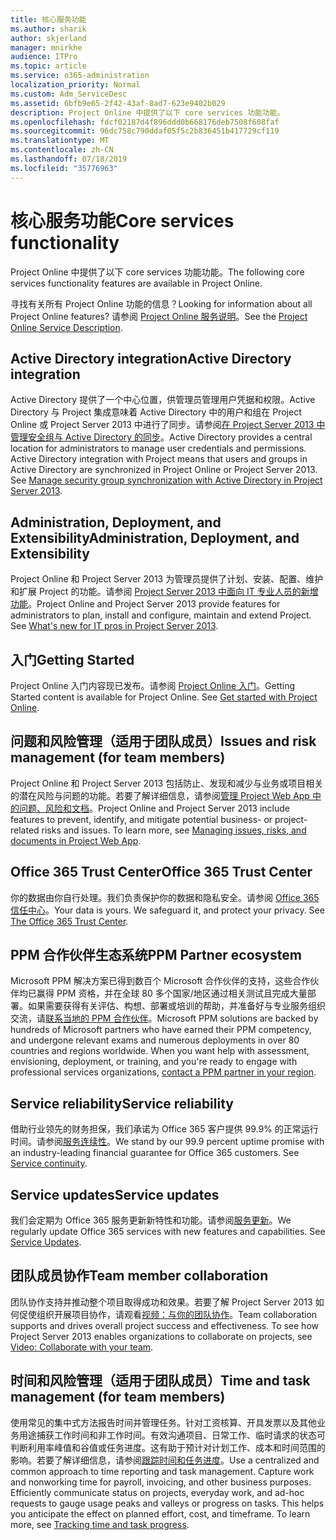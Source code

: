 ```yaml
---
title: 核心服务功能
ms.author: sharik
author: skjerland
manager: mnirkhe
audience: ITPro
ms.topic: article
ms.service: o365-administration
localization_priority: Normal
ms.custom: Adm_ServiceDesc
ms.assetid: 6bfb9e65-2f42-43af-8ad7-623e9402b029
description: Project Online 中提供了以下 core services 功能功能。
ms.openlocfilehash: fdcf02187d4f896ddd0b668176deb7508f608faf
ms.sourcegitcommit: 96dc758c790ddaf05f5c2b836451b417729cf119
ms.translationtype: MT
ms.contentlocale: zh-CN
ms.lasthandoff: 07/18/2019
ms.locfileid: "35776963"
---
```

# <a name="core-services-functionality"></a><span data-ttu-id="61526-103">核心服务功能</span><span class="sxs-lookup"><span data-stu-id="61526-103">Core services functionality</span></span>

<span data-ttu-id="61526-104">Project Online 中提供了以下 core services 功能功能。</span><span class="sxs-lookup"><span data-stu-id="61526-104">The following core services functionality features are available in Project Online.</span></span>
  
<span data-ttu-id="61526-105">寻找有关所有 Project Online 功能的信息？</span><span class="sxs-lookup"><span data-stu-id="61526-105">Looking for information about all Project Online features?</span></span> <span data-ttu-id="61526-106">请参阅 [Project Online 服务说明](project-online-service-description.md)。</span><span class="sxs-lookup"><span data-stu-id="61526-106">See the [Project Online Service Description](project-online-service-description.md).</span></span>
  
## <a name="active-directory-integration"></a><span data-ttu-id="61526-107">Active Directory integration</span><span class="sxs-lookup"><span data-stu-id="61526-107">Active Directory integration</span></span>
<span data-ttu-id="61526-108"><a name="bkmk_AD_Integration"> </a></span><span class="sxs-lookup"><span data-stu-id="61526-108"></span></span>

<span data-ttu-id="61526-p102">Active Directory 提供了一个中心位置，供管理员管理用户凭据和权限。Active Directory 与 Project 集成意味着 Active Directory 中的用户和组在 Project Online 或 Project Server 2013 中进行了同步。请参阅[在 Project Server 2013 中管理安全组与 Active Directory 的同步](https://go.microsoft.com/fwlink/p/?LinkId=402631)。</span><span class="sxs-lookup"><span data-stu-id="61526-p102">Active Directory provides a central location for administrators to manage user credentials and permissions. Active Directory integration with Project means that users and groups in Active Directory are synchronized in Project Online or Project Server 2013. See [Manage security group synchronization with Active Directory in Project Server 2013](https://go.microsoft.com/fwlink/p/?LinkId=402631).</span></span>
  
## <a name="administration-deployment-and-extensibility"></a><span data-ttu-id="61526-112">Administration, Deployment, and Extensibility</span><span class="sxs-lookup"><span data-stu-id="61526-112">Administration, Deployment, and Extensibility</span></span>
<span data-ttu-id="61526-113"><a name="bkmk_AdministrationDeploymentExtensibility"> </a></span><span class="sxs-lookup"><span data-stu-id="61526-113"></span></span>

<span data-ttu-id="61526-p103">Project Online 和 Project Server 2013 为管理员提供了计划、安装、配置、维护和扩展 Project 的功能。请参阅 [Project Server 2013 中面向 IT 专业人员的新增功能](https://go.microsoft.com/fwlink/p/?LinkId=272017)。</span><span class="sxs-lookup"><span data-stu-id="61526-p103">Project Online and Project Server 2013 provide features for administrators to plan, install and configure, maintain and extend Project. See [What's new for IT pros in Project Server 2013](https://go.microsoft.com/fwlink/p/?LinkId=272017).</span></span>
  
## <a name="getting-started"></a><span data-ttu-id="61526-116">入门</span><span class="sxs-lookup"><span data-stu-id="61526-116">Getting Started</span></span>
<span data-ttu-id="61526-117"><a name="bkmk_GettingStarted"> </a></span><span class="sxs-lookup"><span data-stu-id="61526-117"></span></span>

<span data-ttu-id="61526-p104">Project Online 入门内容现已发布。请参阅 [Project Online 入门](https://support.office.com/en-us/article/Get-started-with-Project-Online-E3E5F64F-ADA5-4F9D-A578-130B2D4E5F11?ui=en-US&amp;rs=en-US&amp;ad=US)。</span><span class="sxs-lookup"><span data-stu-id="61526-p104">Getting Started content is available for Project Online. See [Get started with Project Online](https://support.office.com/en-us/article/Get-started-with-Project-Online-E3E5F64F-ADA5-4F9D-A578-130B2D4E5F11?ui=en-US&amp;rs=en-US&amp;ad=US).</span></span>
  
## <a name="issues-and-risk-management-for-team-members"></a><span data-ttu-id="61526-120">问题和风险管理（适用于团队成员）</span><span class="sxs-lookup"><span data-stu-id="61526-120">Issues and risk management (for team members)</span></span>
<span data-ttu-id="61526-121"><a name="bkmk_IssuesRiskManagement"> </a></span><span class="sxs-lookup"><span data-stu-id="61526-121"></span></span>

<span data-ttu-id="61526-p105">Project Online 和 Project Server 2013 包括防止、发现和减少与业务或项目相关的潜在风险与问题的功能。若要了解详细信息，请参阅[管理 Project Web App 中的问题、风险和文档](https://go.microsoft.com/fwlink/?LinkId=402634)。</span><span class="sxs-lookup"><span data-stu-id="61526-p105">Project Online and Project Server 2013 include features to prevent, identify, and mitigate potential business- or project-related risks and issues. To learn more, see [Managing issues, risks, and documents in Project Web App](https://go.microsoft.com/fwlink/?LinkId=402634).</span></span>
  
## <a name="office-365-trust-center"></a><span data-ttu-id="61526-124">Office 365 Trust Center</span><span class="sxs-lookup"><span data-stu-id="61526-124">Office 365 Trust Center</span></span>
<span data-ttu-id="61526-125"><a name="bkmk_Office365TrustCenter"> </a></span><span class="sxs-lookup"><span data-stu-id="61526-125"></span></span>

<span data-ttu-id="61526-p106">你的数据由你自行处理。我们负责保护你的数据和隐私安全。请参阅 [Office 365 信任中心](https://go.microsoft.com/fwlink/?LinkId=402637)。</span><span class="sxs-lookup"><span data-stu-id="61526-p106">Your data is yours. We safeguard it, and protect your privacy. See [The Office 365 Trust Center](https://go.microsoft.com/fwlink/?LinkId=402637).</span></span>
  
## <a name="ppm-partner-ecosystem"></a><span data-ttu-id="61526-129">PPM 合作伙伴生态系统</span><span class="sxs-lookup"><span data-stu-id="61526-129">PPM Partner ecosystem</span></span>
<span data-ttu-id="61526-130"><a name="bkmk_ProjectPortfolioManagementPartner"> </a></span><span class="sxs-lookup"><span data-stu-id="61526-130"></span></span>

<span data-ttu-id="61526-p107">Microsoft PPM 解决方案已得到数百个 Microsoft 合作伙伴的支持，这些合作伙伴均已赢得 PPM 资格，并在全球 80 多个国家/地区通过相关测试且完成大量部署。如果需要获得有关评估、构想、部署或培训的帮助，并准备好与专业服务组织交流，请[联系当地的 PPM 合作伙伴](https://go.microsoft.com/fwlink/p/?LinkId=272646)。</span><span class="sxs-lookup"><span data-stu-id="61526-p107">Microsoft PPM solutions are backed by hundreds of Microsoft partners who have earned their PPM competency, and undergone relevant exams and numerous deployments in over 80 countries and regions worldwide. When you want help with assessment, envisioning, deployment, or training, and you're ready to engage with professional services organizations, [contact a PPM partner in your region](https://go.microsoft.com/fwlink/p/?LinkId=272646).</span></span>
  
## <a name="service-reliability"></a><span data-ttu-id="61526-133">Service reliability</span><span class="sxs-lookup"><span data-stu-id="61526-133">Service reliability</span></span>
<span data-ttu-id="61526-134"><a name="bkmk_ServiceReliability"> </a></span><span class="sxs-lookup"><span data-stu-id="61526-134"></span></span>

<span data-ttu-id="61526-p108">借助行业领先的财务担保，我们承诺为 Office 365 客户提供 99.9% 的正常运行时间。请参阅[服务连续性](https://go.microsoft.com/fwlink/?LinkId=402653)。</span><span class="sxs-lookup"><span data-stu-id="61526-p108">We stand by our 99.9 percent uptime promise with an industry-leading financial guarantee for Office 365 customers. See [Service continuity](https://go.microsoft.com/fwlink/?LinkId=402653).</span></span>
  
## <a name="service-updates"></a><span data-ttu-id="61526-137">Service updates</span><span class="sxs-lookup"><span data-stu-id="61526-137">Service updates</span></span>
<span data-ttu-id="61526-138"><a name="bkmk_Serviceupdates"> </a></span><span class="sxs-lookup"><span data-stu-id="61526-138"></span></span>

<span data-ttu-id="61526-p109">我们会定期为 Office 365 服务更新新特性和功能。请参阅[服务更新](../office-365-platform-service-description/service-updates.md)。</span><span class="sxs-lookup"><span data-stu-id="61526-p109">We regularly update Office 365 services with new features and capabilities. See [Service Updates](../office-365-platform-service-description/service-updates.md).</span></span>
  
## <a name="team-member-collaboration"></a><span data-ttu-id="61526-141">团队成员协作</span><span class="sxs-lookup"><span data-stu-id="61526-141">Team member collaboration</span></span>
<span data-ttu-id="61526-142"><a name="bkbmk_TeamMemberCollaboration"> </a></span><span class="sxs-lookup"><span data-stu-id="61526-142"></span></span>

<span data-ttu-id="61526-p110">团队协作支持并推动整个项目取得成功和效果。若要了解 Project Server 2013 如何促使组织开展项目协作，请观看[视频：与你的团队协作](https://go.microsoft.com/fwlink/?LinkId=402628)。</span><span class="sxs-lookup"><span data-stu-id="61526-p110">Team collaboration supports and drives overall project success and effectiveness. To see how Project Server 2013 enables organizations to collaborate on projects, see [Video: Collaborate with your team](https://go.microsoft.com/fwlink/?LinkId=402628).</span></span>
  
## <a name="time-and-task-management-for-team-members"></a><span data-ttu-id="61526-145">时间和风险管理（适用于团队成员）</span><span class="sxs-lookup"><span data-stu-id="61526-145">Time and task management (for team members)</span></span>
<span data-ttu-id="61526-146"><a name="bkmk_TimeTaskManagement"> </a></span><span class="sxs-lookup"><span data-stu-id="61526-146"></span></span>

<span data-ttu-id="61526-p111">使用常见的集中式方法报告时间并管理任务。针对工资核算、开具发票以及其他业务用途捕获工作时间和非工作时间。有效沟通项目、日常工作、临时请求的状态可判断利用率峰值和谷值或任务进度。这有助于预计对计划工作、成本和时间范围的影响。若要了解详细信息，请参阅[跟踪时间和任务进度](https://go.microsoft.com/fwlink/p/?LinkId=271321)。</span><span class="sxs-lookup"><span data-stu-id="61526-p111">Use a centralized and common approach to time reporting and task management. Capture work and nonworking time for payroll, invoicing, and other business purposes. Efficiently communicate status on projects, everyday work, and ad-hoc requests to gauge usage peaks and valleys or progress on tasks. This helps you anticipate the effect on planned effort, cost, and timeframe. To learn more, see [Tracking time and task progress](https://go.microsoft.com/fwlink/p/?LinkId=271321).</span></span>
  

